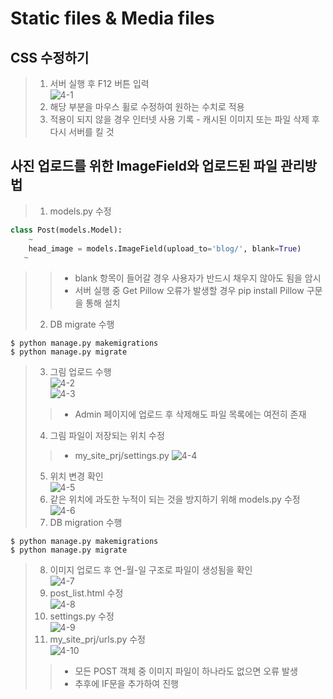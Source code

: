 # Static files & Media files
## CSS 수정하기
> 1. 서버 실행 후 F12 버튼 입력  
![4-1](https://user-images.githubusercontent.com/48504392/79464405-f973ec00-8034-11ea-90aa-c7df36808b7e.png)  
> 2. 해당 부분을 마우스 휠로 수정하여 원하는 수치로 적용
> 3. 적용이 되지 않을 경우 인터넷 사용 기록 - 캐시된 이미지 또는 파일 삭제 후 다시 서버를 킬 것  

## 사진 업로드를 위한 ImageField와 업로드된 파일 관리방법  
> 1.  models.py 수정  
~~~python
class Post(models.Model):
    ~
    head_image = models.ImageField(upload_to='blog/', blank=True)
   ~
~~~
>> - blank 항목이 들어갈 경우 사용자가 반드시 채우지 않아도 됨을 암시  
>> - 서버 실행 중 Get Pillow 오류가 발생할 경우 pip install Pillow 구문을 통해 설치  
> 2. DB migrate 수행  
~~~
$ python manage.py makemigrations
$ python manage.py migrate
~~~
> 3. 그림 업로드 수행  
![4-2](https://user-images.githubusercontent.com/48504392/79464364-f0831a80-8034-11ea-9078-d45adfbcb433.png)  
![4-3](https://user-images.githubusercontent.com/48504392/79464368-f1b44780-8034-11ea-9de5-3a317a71e4ec.png)  
>> - Admin 페이지에 업로드 후 삭제해도 파일 목록에는 여전히 존재  
> 4. 그림 파일이 저장되는 위치 수정  
>> - my_site_prj/settings.py
![4-4](https://user-images.githubusercontent.com/48504392/79464370-f24cde00-8034-11ea-93ca-9615e457f3b5.png)  
> 5. 위치 변경 확인  
![4-5](https://user-images.githubusercontent.com/48504392/79464372-f24cde00-8034-11ea-86d3-33bfed72368a.png)  
> 6. 같은 위치에 과도한 누적이 되는 것을 방지하기 위해 models.py 수정  
![4-6](https://user-images.githubusercontent.com/48504392/79464377-f2e57480-8034-11ea-9c7d-1c2fc7102983.png)  
> 7. DB migration 수행  
~~~
$ python manage.py makemigrations
$ python manage.py migrate
~~~
> 8. 이미지 업로드 후 연-월-일 구조로 파일이 생성됨을 확인  
![4-7](https://user-images.githubusercontent.com/48504392/79464382-f37e0b00-8034-11ea-98da-5969cf8ce851.png)  
> 9. post_list.html 수정  
![4-8](https://user-images.githubusercontent.com/48504392/79464384-f416a180-8034-11ea-9036-42303d23b3dc.png)  
> 10. settings.py 수정  
![4-9](https://user-images.githubusercontent.com/48504392/79464386-f4af3800-8034-11ea-8fe5-9e68cedeb3a6.png)  
> 11. my_site_prj/urls.py 수정  
![4-10](https://user-images.githubusercontent.com/48504392/79464388-f4af3800-8034-11ea-8532-27d8ea24283f.png)  
>> - 모든 POST 객체 중 이미지 파일이 하나라도 없으면 오류 발생  
>> - 추후에 IF문을 추가하여 진행  

